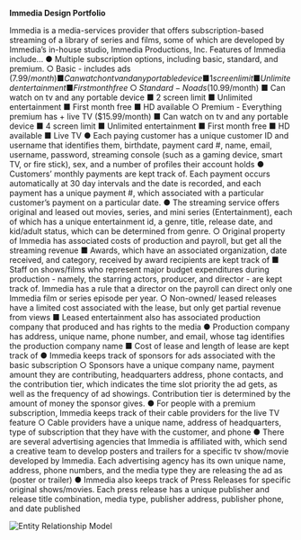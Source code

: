 **Immedia Design Portfolio**

Immedia is a media-services provider that offers subscription-based streaming of a library of series and films, some of which are developed by Immedia’s in-house studio, Immedia Productions, Inc.
Features of Immedia include...
● Multiple ​subscription ​options, including basic, standard, and premium.
  ○ Basic - includes ads ($7.99/month)
    ■ Can watch on tv and any portable device
    ■ 1 screen limit
    ■ Unlimited entertainment
    ■ First month free
  ○ Standard - No ads ($10.99/month)
    ■ Can watch on tv and any portable device
    ■ 2 screen limit
    ■ Unlimited entertainment
    ■ First month free
    ■ HD available
  ○ Premium - Everything premium has + live TV ($15.99/month)
    ■ Can watch on tv and any portable device
    ■ 4 screen limit
    ■ Unlimited entertainment
    ■ First month free
    ■ HD available
    ■ Live TV
● Each ​paying​ ​customer​ has a unique customer ID and username that identifies them, birthdate, payment card #, name, email, username, password, streaming console (such as a gaming device, smart TV, or fire stick), sex, and a number of profiles their account holds
● Customers’ monthly ​payments​ are kept track of. Each payment occurs automatically at 30 day intervals and the date is recorded, and each payment has a unique payment #, which associated with a particular customer’s payment on a particular date.
● The streaming service offers original and leased out movies, series, and mini series (​Entertainment​), each of which has a unique entertainment id, a genre, title, release date, and kid/adult status, which can be determined from genre.
  ○ Original property of Immedia has associated costs of production and payroll, but get all the streaming revenue
    ■ Awards​, which have an associated organization, date received, and category, received by award recipients are kept track of
    ■ Staff on shows/films who represent major budget expenditures during production - namely, the starring actors, producer, and director - are kept track of. Immedia has a rule that a director on the payroll can direct only one Immedia film or series episode per year.
  ○ Non-owned/ leased releases have a limited cost associated with the lease, but only get partial revenue from views
    ■ Leased entertainment also has associated​ production company ​that produced and has rights to the media
● Production company has address, unique name, phone number, and email, whose tag identifies the production company name
  ■ Cost of lease and length of lease are kept track of
● Immedia keeps track of ​sponsors​ for​ ​ads associated with the basic subscription
  ○ Sponsors have a unique company name, payment amount they are contributing, headquarters address, phone contacts, and the contribution tier, which indicates the time slot priority the ad gets, as well as the frequency of ad showings. Contribution tier is determined by the amount of money the sponsor gives.
● For people with a premium subscription, Immedia keeps track of their ​cable providers for the live TV feature
○ Cable providers have a unique name, address of headquarters, type of subscription that they have with the customer, and phone
● There are several​ advertising agencies​ that Immedia is affiliated with, which send a creative team to develop posters and trailers for a specific tv show/movie developed by Immedia. Each advertising agency has its own unique name, address, phone numbers, and the media type they are releasing the ad as (poster or trailer)
● Immedia also keeps track of ​Press Releases​ for specific original shows/movies. Each press release has a unique publisher and release title combination, media type, publisher address, publisher phone, and date published

![Entity Relationship Model](imgs/Immeda_ERM.png)
